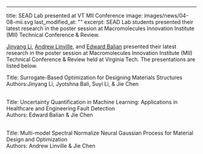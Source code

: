 ---
title: SEAD Lab presented at VT MII Conference
image: images/news/04-08-mii.svg
last_modified_at: ""
excerpt: SEAD Lab students presented their latest research in the poster session at Macromolecules Innovation Institute (MII) Technical Conference & Review.


[Jinyang Li](/members/jinyang-li.html), [Andrew Linville](/members/andrew-linville.html), and  [Edward Balian](/members/edward-balian.html) presented their latest research in the poster session at Macromolecules Innovation Institute (MII) Technical Conference & Review held at Virginia Tech. The presentations are listed below.


Title: Surrogate-Based Optimization for Designing Materials Structures<br>
Authors:Jinyang Li, Jyotshna Bali, Suyi Li, & Jie Chen <br><br>

Title: Uncertainty Quantification in Machine Learning: Applications in Healthcare and Engineering Fault Detection<br>
Authors: Edward Balian & Jie Chen<br><br>

Title: Multi-model Spectral Normalize Neural Gaussian Process for Material Design and Optimization<br>
Authors: Andrew Linville & Jie Chen
